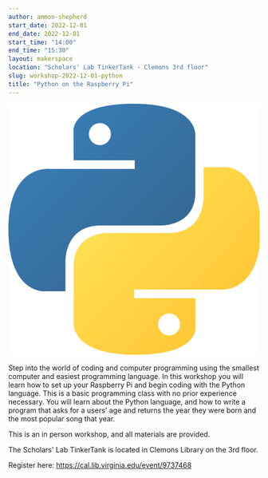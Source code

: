 ```yaml
---
author: ammon-shepherd
start_date: 2022-12-01
end_date: 2022-12-01
start_time: "14:00"
end_time: "15:30"
layout: makerspace
location: "Scholars' Lab TinkerTank - Clemons 3rd floor"
slug: workshop-2022-12-01-python
title: "Python on the Raspberry Pi"
---
```


![Python on the Raspberry Pi](/assets/post-media/workshops/python.png)

Step into the world of coding and computer programming using the smallest computer and easiest programming language. In this workshop you will learn how to set up your Raspberry Pi and begin coding with the Python language. This is a basic programming class with no prior experience necessary. You will learn about the Python language, and how to write a program that asks for a users' age and returns the year they were born and the most popular song that year.

This is an in person workshop, and all materials are provided.

The Scholars' Lab TinkerTank is located in Clemons Library on the 3rd floor.

Register here: [https://cal.lib.virginia.edu/event/9737468 ](https://cal.lib.virginia.edu/event/9737468)
